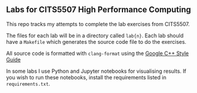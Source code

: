 ## Labs for CITS5507 High Performance Computing

This repo tracks my attempts to complete the lab exercises from CITS5507.

The files for each lab will be in a directory called `lab{n}`. Each lab should have a `Makefile` which generates the source code file to do the exercises.

All source code is formatted with `clang-format` using the [Google C++ Style Guide](https://google.github.io/styleguide/cppguide.html)

In some labs I use Python and Jupyter notebooks for visualising results. If you wish to run these notebooks, install the requirements listed in `requirements.txt`.
